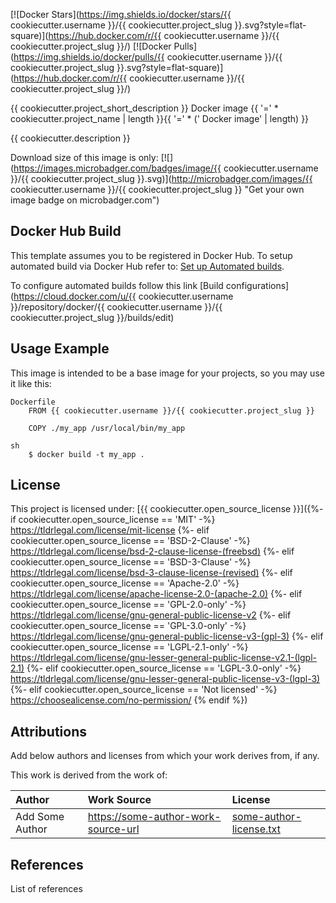 [![Docker Stars](https://img.shields.io/docker/stars/{{ cookiecutter.username }}/{{ cookiecutter.project_slug }}.svg?style=flat-square)](https://hub.docker.com/r/{{ cookiecutter.username }}/{{ cookiecutter.project_slug }}/)
[![Docker Pulls](https://img.shields.io/docker/pulls/{{ cookiecutter.username }}/{{ cookiecutter.project_slug }}.svg?style=flat-square)](https://hub.docker.com/r/{{ cookiecutter.username }}/{{ cookiecutter.project_slug }}/)

{{ cookiecutter.project_short_description }} Docker image
{{ '=' * cookiecutter.project_name | length }}{{ '=' * (' Docker image' | length) }}

{{ cookiecutter.description }}

Download size of this image is only:
[![](https://images.microbadger.com/badges/image/{{ cookiecutter.username }}/{{ cookiecutter.project_slug }}.svg)](http://microbadger.com/images/{{ cookiecutter.username }}/{{ cookiecutter.project_slug }} "Get your own image badge on microbadger.com")


Docker Hub Build
----------------

This template assumes you to be registered in Docker Hub.
To setup automated build via Docker Hub refer to: [Set up Automated builds](https://docs.docker.com/docker-hub/builds/).

To configure automated builds follow this link [Build configurations](https://cloud.docker.com/u/{{ cookiecutter.username }}/repository/docker/{{ cookiecutter.username }}/{{ cookiecutter.project_slug }}/builds/edit)


Usage Example
-------------

This image is intended to be a base image for your projects, so you may use it like this:

```
Dockerfile
    FROM {{ cookiecutter.username }}/{{ cookiecutter.project_slug }}

    COPY ./my_app /usr/local/bin/my_app
```

```
sh
    $ docker build -t my_app .
```

License
-------

This project is licensed under: [{{ cookiecutter.open_source_license }}]({%- if cookiecutter.open_source_license == 'MIT' -%}
https://tldrlegal.com/license/mit-license
{%- elif cookiecutter.open_source_license == 'BSD-2-Clause' -%}
https://tldrlegal.com/license/bsd-2-clause-license-(freebsd)
{%- elif cookiecutter.open_source_license == 'BSD-3-Clause' -%}
https://tldrlegal.com/license/bsd-3-clause-license-(revised)
{%- elif cookiecutter.open_source_license == 'Apache-2.0' -%}
https://tldrlegal.com/license/apache-license-2.0-(apache-2.0)
{%- elif cookiecutter.open_source_license == 'GPL-2.0-only' -%}
https://tldrlegal.com/license/gnu-general-public-license-v2
{%- elif cookiecutter.open_source_license == 'GPL-3.0-only' -%}
https://tldrlegal.com/license/gnu-general-public-license-v3-(gpl-3)
{%- elif cookiecutter.open_source_license == 'LGPL-2.1-only' -%}
https://tldrlegal.com/license/gnu-lesser-general-public-license-v2.1-(lgpl-2.1)
{%- elif cookiecutter.open_source_license == 'LGPL-3.0-only' -%}
https://tldrlegal.com/license/gnu-lesser-general-public-license-v3-(lgpl-3)
{%- elif cookiecutter.open_source_license == 'Not licensed' -%}
https://choosealicense.com/no-permission/
{% endif %})


Attributions
------------

Add below authors and licenses from which your work derives from, if any.

This work is derived from the work of:

| Author            | Work Source                                  | License                      |
|:------------------|:---------------------------------------------|:-----------------------------|
| Add Some Author   | <https://some-author-work-source-url>        | [some-author-license.txt](./attributions/some-author-license.txt) |

References
----------

List of references
